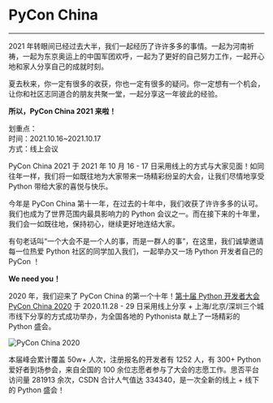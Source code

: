 # PyCon China

---

2021 年转眼间已经过去大半，我们一起经历了许许多多的事情。一起为河南祈祷，一起为东京奥运上的中国军团欢呼，一起为了更好的自己努力工作，一起开心地和家人分享自己的成就时刻。

夏去秋来，你一定有很多的收获，你也一定有很多的疑问。你一定想有一个机会，让你和社区志同道合的朋友共聚一堂，一起分享这一年彼此的经验。

**所以，PyCon China 2021 来啦！**

划重点： \
时间：2021.10.16~2021.10.17 \
方式：线上会议

PyCon China 2021 于 2021 年 10 月 16 - 17 日采用线上的方式与大家见面！如同往年一样，我们将一如既往地为大家带来一场精彩纷呈的大会，让我们尽情地享受 Python 带给大家的喜悦与快乐。

今年是 PyCon China 第十一年，在过去的十年中，我们收获了许许多多的认可。我们也成为了世界范围内最具影响力的 Python 会议之一。而在接下来的十年里，我们会一如既往地，保持初心，继续更好地连结大家。

有句老话叫“一个大会不是一个人的事，而是一群人的事”，在这里，我们诚挚邀请每一位热爱 Python 社区的同学加入我们，一起举办又一场 Python 开发者自己的 PyCon ！

**We need you！**

2020 年，我们迎来了 PyCon China 的第一个十年！[第十届 Python 开发者大会 PyCon China 2020](https://mp.weixin.qq.com/s?__biz=MzA4ODIzMDkyNQ==&tempkey=MTEyOF9rS3hPN3R2M3Q5QUc4S1ZNWlZ4RmNtdk9odUdyRDNsMUVvZnV5TjNhaGFNYkJjbXgydmtEVldKQnhKYnZxMEliWlNCalhiS0tFYXBELS1PZ2NfS3lNMG1VUHhDYko2YVd2ZlRRbDM5MkM4bUNjRG5qLUtTdFdMelVvZFdZVzNPLVdtdjNRT0tTRkhHZS1RMTNDaGl3MHBTYkJVdVpORVpnMWtNWnVBfn4%3D&chksm=07a96f7230dee6643540b2cd38354faca070b786ac09b6e166f982e3efd5e55bd35e41141901#rd) 于 2020.11.28 - 29 日采用线上分享 + 上海/北京/深圳三个城市线下分享的方式成功举办，为全国各地的 Pythonista 献上了一场精彩的 Python 盛会。

![PyCon China 2020](/2021/assets/images/pyconcn2020.png)

本届峰会累计覆盖 50w+ 人次，注册报名的开发者有 1252 人，有 300+ Python 爱好者到场参会，来自全国的 100 余位志愿者参与了大会的志愿工作。思否平台访问量 281913 余次，CSDN 合计人气值达 334340，是一次全新的线上 + 线下的 Python 盛会！
